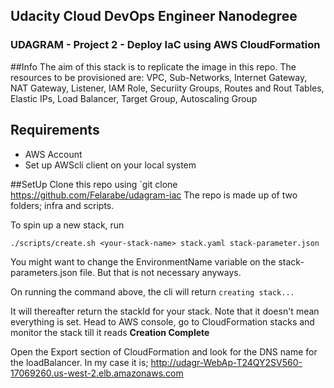 ## Udacity Cloud DevOps Engineer Nanodegree
### UDAGRAM - Project 2 - Deploy IaC using AWS CloudFormation

##Info
The aim of this stack is to replicate the image in this repo. The resources to be provisioned are:
VPC, Sub-Networks, Internet Gateway, NAT Gateway, Listener, IAM Role, Securiity Groups, Routes and Rout Tables,  Elastic IPs, Load Balancer, Target Group, Autoscaling Group

## Requirements
* AWS Account
* Set up AWScli client on your local system

##SetUp
Clone this repo using `git clone https://github.com/Felarabe/udagram-iac
The repo is made up of two folders; infra and scripts.

To spin up a new stack, run
```
./scripts/create.sh <your-stack-name> stack.yaml stack-parameter.json

```
You might want to change the EnvironmentName variable on the stack-parameters.json file.
But that is not necessary anyways.

On running the command above, the cli will return `creating stack...`

It will thereafter return the stackId for your stack. Note that it doesn't mean everything is set.
Head to AWS console, go to CloudFormation stacks and monitor the stack till it reads **Creation Complete**

Open the Export section of CloudFormation and look for the DNS name for the loadBalancer.
In my case it is; http://udagr-WebAp-T24QY2SV560-17069260.us-west-2.elb.amazonaws.com